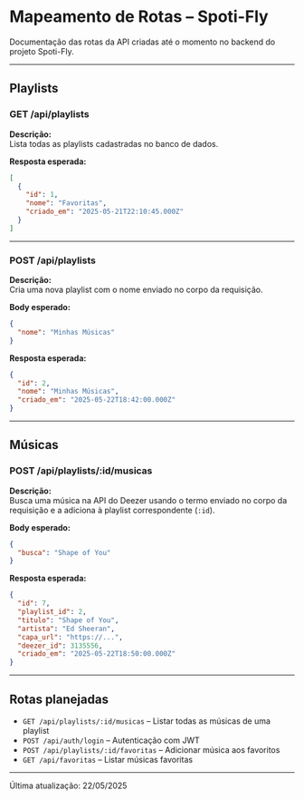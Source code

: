 
# Mapeamento de Rotas – Spoti-Fly

Documentação das rotas da API criadas até o momento no backend do projeto Spoti-Fly.

---

## Playlists

### GET /api/playlists

**Descrição:**  
Lista todas as playlists cadastradas no banco de dados.

**Resposta esperada:**

```json
[
  {
    "id": 1,
    "nome": "Favoritas",
    "criado_em": "2025-05-21T22:10:45.000Z"
  }
]
```

---

### POST /api/playlists

**Descrição:**  
Cria uma nova playlist com o nome enviado no corpo da requisição.

**Body esperado:**

```json
{
  "nome": "Minhas Músicas"
}
```

**Resposta esperada:**

```json
{
  "id": 2,
  "nome": "Minhas Músicas",
  "criado_em": "2025-05-22T18:42:00.000Z"
}
```

---

## Músicas

### POST /api/playlists/:id/musicas

**Descrição:**  
Busca uma música na API do Deezer usando o termo enviado no corpo da requisição e a adiciona à playlist correspondente (`:id`).

**Body esperado:**

```json
{
  "busca": "Shape of You"
}
```

**Resposta esperada:**

```json
{
  "id": 7,
  "playlist_id": 2,
  "titulo": "Shape of You",
  "artista": "Ed Sheeran",
  "capa_url": "https://...",
  "deezer_id": 3135556,
  "criado_em": "2025-05-22T18:50:00.000Z"
}
```

---

## Rotas planejadas

- `GET /api/playlists/:id/musicas` – Listar todas as músicas de uma playlist
- `POST /api/auth/login` – Autenticação com JWT
- `POST /api/playlists/:id/favoritas` – Adicionar música aos favoritos
- `GET /api/favoritas` – Listar músicas favoritas

---

Última atualização: 22/05/2025
